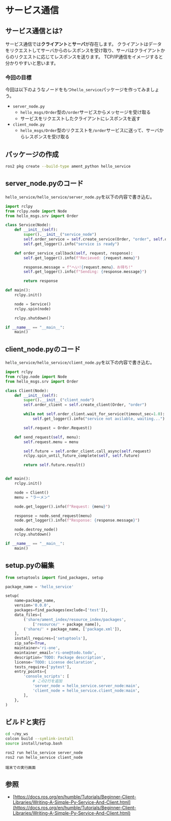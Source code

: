 # サービス通信

## サービス通信とは?

サービス通信では**クライアント**と**サーバ**が存在します。
クライアントはデータをリクエストしてサーバからのレスポンスを受け取り、サーバはクライアントからのリクエストに応じてレスポンスを送ります。
TCP/IP通信をイメージすると分かりやすいと思います。

### 今回の目標

今回は以下のようなノードをもつ`hello_service`パッケージを作ってみましょう。

- `server_node.py`
    - `hello_msgs/Order`型の`/order`サービスからメッセージを受け取る
    - サービスをリクエストしたクライアントにレスポンスを返す
- `client_node.py`
    - `hello_msgs/Order`型のリクエストを`/order`サービスに送って、サーバからレスポンスを受け取る


## パッケージの作成

```bash
ros2 pkg create --build-type ament_python hello_service
```

## server_node.pyのコード

`hello_service/hello_service/server_node.py`を以下の内容で書き込む。

```py
import rclpy
from rclpy.node import Node
from hello_msgs.srv import Order

class Service(Node):
    def __init__(self):
        super().__init__("service_node")
        self.order_service = self.create_service(Order, "order", self.order_service_callback)
        self.get_logger().info("service is ready")

    def order_service_callback(self, request, response):
        self.get_logger().info(f"Recieved: {request.menu}")

        response.message = f"へい!{request.menu}、お待ち!"
        self.get_logger().info(f"Sending: {response.message}")

        return response

def main():
    rclpy.init()

    node = Service()
    rclpy.spin(node)

    rclpy.shutdown()

if __name__ == "__main__":
    main()
```

## client_node.pyのコード

`hello_service/hello_service/client_node.py`を以下の内容で書き込む。

```py
import rclpy
from rclpy.node import Node
from hello_msgs.srv import Order

class Client(Node):
    def __init__(self):
        super().__init__("client_node")
        self.order_client = self.create_client(Order, "order")

        while not self.order_client.wait_for_service(timeout_sec=1.0):
            self.get_logger().info("service not avilable, waiting...")

        self.request = Order.Request()

    def send_request(self, menu):
        self.request.menu = menu

        self.future = self.order_client.call_async(self.request)
        rclpy.spin_until_future_complete(self, self.future)

        return self.future.result()


def main():
    rclpy.init()

    node = Client()
    menu = "ラーメン"

    node.get_logger().info(f"Request: {menu}")

    response = node.send_request(menu)
    node.get_logger().info(f"Response: {response.message}")

    node.destroy_node()
    rclpy.shutdown()

if __name__ == "__main__":
    main()
```

## setup.pyの編集

```py
from setuptools import find_packages, setup

package_name = 'hello_service'

setup(
    name=package_name,
    version='0.0.0',
    packages=find_packages(exclude=['test']),
    data_files=[
        ('share/ament_index/resource_index/packages',
            ['resource/' + package_name]),
        ('share/' + package_name, ['package.xml']),
    ],
    install_requires=['setuptools'],
    zip_safe=True,
    maintainer='ri-one',
    maintainer_email='ri-one@todo.todo',
    description='TODO: Package description',
    license='TODO: License declaration',
    tests_require=['pytest'],
    entry_points={
        'console_scripts': [
            # この2行を追加
            'server_node = hello_service.server_node:main',
            'client_node = hello_service.client_node:main',
        ],
    },
)
```

## ビルドと実行

```bash
cd ~/my_ws
colcon build --symlink-install
source install/setup.bash
```

```bash
ros2 run hello_service server_node
ros2 run hello_service client_node
```

```{figure} service-terminal-output.png
端末での実行画面
```

## 参照

- [https://docs.ros.org/en/humble/Tutorials/Beginner-Client-Libraries/Writing-A-Simple-Py-Service-And-Client.html](https://docs.ros.org/en/humble/Tutorials/Beginner-Client-Libraries/Writing-A-Simple-Py-Service-And-Client.html)
